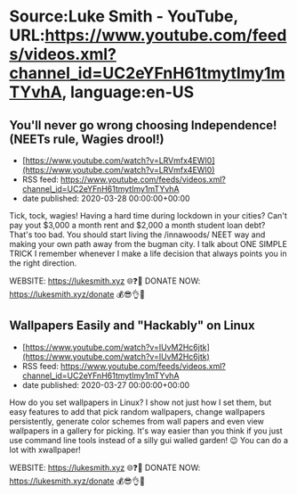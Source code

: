 # Source:Luke Smith - YouTube, URL:https://www.youtube.com/feeds/videos.xml?channel_id=UC2eYFnH61tmytImy1mTYvhA, language:en-US

## You'll never go wrong choosing Independence! (NEETs rule, Wagies drool!)
 - [https://www.youtube.com/watch?v=LRVmfx4EWI0](https://www.youtube.com/watch?v=LRVmfx4EWI0)
 - RSS feed: https://www.youtube.com/feeds/videos.xml?channel_id=UC2eYFnH61tmytImy1mTYvhA
 - date published: 2020-03-28 00:00:00+00:00

Tick, tock, wagies! Having a hard time during lockdown in your cities? Can't pay yout $3,000 a month rent and $2,000 a month student loan debt? That's too bad. You should start living the /innawoods/ NEET way and making your own path away from the bugman city. I talk about ONE SIMPLE TRICK I remember whenever I make a life decision that always points you in the right direction.

WEBSITE: https://lukesmith.xyz 🌐❓🔎
DONATE NOW: https://lukesmith.xyz/donate 💰😎👌💯

## Wallpapers Easily and "Hackably" on Linux
 - [https://www.youtube.com/watch?v=IUvM2Hc6jtk](https://www.youtube.com/watch?v=IUvM2Hc6jtk)
 - RSS feed: https://www.youtube.com/feeds/videos.xml?channel_id=UC2eYFnH61tmytImy1mTYvhA
 - date published: 2020-03-27 00:00:00+00:00

How do you set wallpapers in Linux? I show not just how I set them, but easy features to add that pick random wallpapers, change wallpapers persistently, generate color schemes from wall papers and even view wallpapers in a gallery for picking. It's way easier than you think if you just use command line tools instead of a silly gui walled garden! 😉 You can do a lot with xwallpaper!

WEBSITE: https://lukesmith.xyz 🌐❓🔎
DONATE NOW: https://lukesmith.xyz/donate 💰😎👌💯

